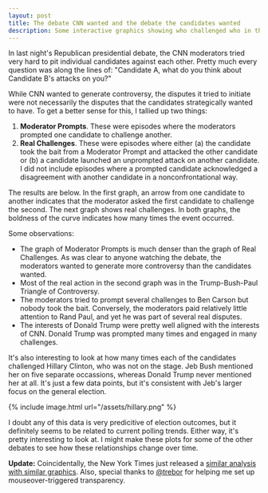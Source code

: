 ```yaml
---
layout: post
title: The debate CNN wanted and the debate the candidates wanted
description: Some interactive graphics showing who challenged who in the Republican debate.
---
```


In last night's Republican presidential debate, the CNN moderators tried very hard to pit individual candidates against each other. Pretty much every question was along the lines of: "Candidate A, what do you think about Candidate B's attacks on you?"

While CNN wanted to generate controversy, the disputes it tried to initiate were not necessarily the disputes that the candidates strategically wanted to have. To get a better sense for this, I tallied up two things:

1. **Moderator Prompts**. These were episodes where the moderators prompted one candidate to challenge another.
2. **Real Challenges**. These were episodes where either (a) the candidate took the bait from a Moderator Prompt and attacked the other candidate or (b) a candidate launched an unprompted attack on another candidate. I did not include episodes where a prompted candidate acknowledged a disagreement with another candidate in a nonconfrontational way.

The results are below. In the first graph, an arrow from one candidate to another indicates that the moderator asked the first candidate to challenge the second. The next graph shows real challenges. In both graphs, the boldness of the curve indicates how many times the event occurred.

<meta charset="utf-8">

<div class="center">
  <span id="debate_graph1"></span>
  <span id="debate_graph2"></span>
</div>


Some observations:

* The graph of Moderator Prompts is much denser than the graph of Real Challenges. As was clear to anyone watching the debate, the moderators wanted to generate more controversy than the candidates wanted.
* Most of the real action in the second graph was in the Trump-Bush-Paul Triangle of Controversy.
* The moderators tried to prompt several challenges to Ben Carson but nobody took the bait. Conversely, the moderators paid relatively little attention to Rand Paul, and yet he was part of several real disputes.
* The interests of Donald Trump were pretty well aligned with the interests of CNN. Donald Trump was prompted many times and engaged in many challenges.

It's also interesting to look at how many times each of the candidates challenged Hillary Clinton, who was not on the stage. Jeb Bush mentioned her on five separate occassions, whereas Donald Trump never mentioned her at all. It's just a few data points, but it's consistent with Jeb's larger focus on the general election.

{% include image.html url="/assets/hillary.png" %}

I doubt any of this data is very predicitive of election outcomes, but it definitely seems to be related to current polling trends. Either way, it's pretty interesting to look at. I might make these plots for some of the other debates to see how these relationships change over time.

**Update:** Coincidentally, the New York Times just released a [similar analysis with similar graphics](http://www.nytimes.com/interactive/2015/09/17/us/politics/gop-debate-trump-attacks-speaking-time.html). Also, special thanks to [@trebor](http://www.twitter.com/trebor) for helping me set up mouseover-triggered transparency.

<style>

.debate_link {
  fill: none;
  stroke: #3AC3F2;
}

.debate_tooltip {
    border-radius: 5px;
    background: #ccc;
    border-color: #555;
    padding: 5px;
    font-size: 10px;
    /*width: 200px;*/
    /*height: 150px;*/
}

.debate_link.resolved {
  stroke-dasharray: 0,2 1;
}

circle {
  fill: #ED2685;
  stroke: #fff;
  stroke-width: 1.5px;
}

path.unselected {
  opacity: 0.1;
}

circle.unselected {
  fill: #ED86C5;
}


text {
  font: 10px sans-serif;
  pointer-events: none;
  text-shadow: 0 1px 0 #fff, 1px 0 0 #fff, 0 -1px 0 #fff, -1px 0 0 #fff;
}

</style>

<script src="https://cdnjs.cloudflare.com/ajax/libs/d3/3.5.5/d3.min.js"></script>
<!-- <script type='text/javascript' src='/javascripts/jquery-2.1.4.min.js'></script>
<script type='text/javascript' src='/javascripts/jquery.tipsy.js'></script> -->
<!-- <link rel="stylesheet" href="/stylesheets/tipsy.css" type="text/css" /> -->
<script>

var mod_links = [
   {source: 0, target: 1, mentions: 3},
   {source: 0, target: 2, mentions: 1},
   {source: 0, target: 3, mentions: 1},
   {source: 0, target: 5, mentions: 1},
   {source: 0, target: 7, mentions: 1},
   {source: 1, target: 0, mentions: 3},
   {source: 1, target: 6, mentions: 2},
   {source: 1, target: 8, mentions: 2},
   {source: 1, target: 10, mentions: 2},
   {source: 2, target: 4, mentions: 1},
   {source: 2, target: 10, mentions: 1},
   {source: 3, target: 0, mentions: 2},
   {source: 3, target: 1, mentions: 1},
   {source: 4, target: 1, mentions: 3},
   {source: 4, target: 2, mentions: 1},
   {source: 4, target: 5, mentions: 1},
   {source: 5, target: 0, mentions: 1},
   {source: 5, target: 4, mentions: 1},
   {source: 5, target: 9, mentions: 1},
   {source: 6, target: 1, mentions: 1},
   {source: 7, target: 2, mentions: 1},
   {source: 8, target: 1, mentions: 1},
   {source: 8, target: 4, mentions: 2},
   {source: 8, target: 6, mentions: 1},
   {source: 9, target: 1, mentions: 1},
   {source: 9, target: 5, mentions: 3},
   {source: 9, target: 10, mentions: 1},
   {source: 10,target: 1, mentions: 4},
];

var mod_nodes = [
{idx: 0, name: 'Bush', fixed: true, x: 235.0, y: 135.0},
{idx: 1, name: 'Trump', fixed: true, x: 219.125353283, y: 189.064081746},
{idx: 2, name: 'Walker', fixed: true, x: 176.5415013, y: 225.963199535},
{idx: 3, name: 'Huckabee', fixed: true, x: 120.768516173, y: 233.982144188},
{idx: 4, name: 'Carson', fixed: true, x: 69.5139266055, y: 210.574957435},
{idx: 5, name: 'Cruz', fixed: true, x: 39.0507026386, y: 163.173255684},
{idx: 6, name: 'Rubio', fixed: true, x: 39.0507026386, y: 106.826744316},
{idx: 7, name: 'Paul', fixed: true, x: 69.5139266055, y: 59.4250425646},
{idx: 8, name: 'Christie', fixed: true, x: 120.768516173, y: 36.0178558119},
{idx: 9, name: 'Kasich', fixed: true, x: 176.5415013, y: 44.0368004645},
{idx: 10, name: 'Fiorina', fixed: true, x: 219.125353283, y: 80.9359182544},
]



var challenge_links = [
   {source: 0, target: 1, mentions: 4},
   {source: 0, target: 5, mentions: 1},
   {source: 1, target: 0, mentions: 4},
   {source: 1, target: 2, mentions: 1},
   {source: 1, target: 6, mentions: 1},
   {source: 1, target: 7, mentions: 3},
   {source: 1, target: 10, mentions: 1},
   {source: 2, target: 1, mentions: 1},
   {source: 7, target: 0, mentions: 3},
   {source: 7, target: 1, mentions: 1},
   {source: 7, target: 8, mentions: 1},
   {source: 8, target: 7, mentions: 1},
   {source: 8, target: 10, mentions: 1},
   {source: 10,target: 1, mentions: 2},
   {source: 10,target: 8, mentions: 1},
];





var challenge_nodes = [
{idx: 0, name: 'Bush', fixed: true, x: 235.0, y: 135.0},
{idx: 1, name: 'Trump', fixed: true, x: 219.125353283, y: 189.064081746},
{idx: 2, name: 'Walker', fixed: true, x: 176.5415013, y: 225.963199535},
{idx: 3, name: 'Huckabee', fixed: true, x: 120.768516173, y: 233.982144188},
{idx: 4, name: 'Carson', fixed: true, x: 69.5139266055, y: 210.574957435},
{idx: 5, name: 'Cruz', fixed: true, x: 39.0507026386, y: 163.173255684},
{idx: 6, name: 'Rubio', fixed: true, x: 39.0507026386, y: 106.826744316},
{idx: 7, name: 'Paul', fixed: true, x: 69.5139266055, y: 59.4250425646},
{idx: 8, name: 'Christie', fixed: true, x: 120.768516173, y: 36.0178558119},
{idx: 9, name: 'Kasich', fixed: true, x: 176.5415013, y: 44.0368004645},
{idx: 10, name: 'Fiorina', fixed: true, x: 219.125353283, y: 80.9359182544},
]



function makeGraph(links, nodes, id, interactionType) {

  // Use elliptical arc path segments to doubly-encode directionality.
  function tick() {
    path.attr("d", linkArc);
    circle.attr("transform", transform);
    text.attr("transform", transform);
  }

  function linkArc(d) {
    var dx = d.target.x - d.source.x,
        dy = d.target.y - d.source.y,
        dr = Math.sqrt(dx * dx + dy * dy);
    return "M" + d.source.x + "," + d.source.y + "A" + dr + "," + dr + " 0 0,1 " + d.target.x + "," + d.target.y;
  }

  function transform(d) {
    return "translate(" + d.x + "," + d.y + ")";
  }

  // Mark each node with chart id
  nodes.forEach(function(d) {d.id=id});

  // Compute the distinct nodes from the links.
  links.forEach(function(link) {
    link.source = nodes[link.source] || (nodes[link.source] = {name: link.source});
    link.target = nodes[link.target] || (nodes[link.target] = {name: link.target});
  });

  var width = 270,
      height = 280;

  var force = d3.layout.force()
      .nodes(d3.values(nodes))
      .links(links)
      .size([width, height])
      .on("tick", tick)
      .start();

  var svg = d3.select("span#" + id).append("svg")
      .attr("width", width)
      .attr("height", height);
      // .attr("class", "center");

  // Per-type markers, as they don't inherit styles.
  svg.append("defs")
      .append("marker")
      .attr("id", "marker")
      .attr("viewBox", "0 -5 10 10") // min-x, min-y, width, height
      .attr("refX", 17) // The reference point. Even though arrow is length 10, using 12 because otherwise would go to center of circle.
      .attr("refY", 0)
      .attr("markerWidth", 10)
      .attr("markerHeight", 10)
      .attr("markerUnits", "userSpaceOnUse") // makes marker size independent of stroke-width
      .attr("orient", "auto")
      .attr("fill", "#3AC3F2")
    .append("path")
      .attr("d", "M0,-5L10,0L0,5"); // Arrow definition. Start at 0,-5. Then draw line to 10, 0. Then draw line to 0, 5

  // http://stackoverflow.com/questions/10805184/d3-show-data-on-mouseover-of-circle
  // http://bl.ocks.org/biovisualize/1016860
  var tooltip = d3.select("span#" + id)
      .append("div")
      .attr("class", "debate_tooltip")
      .style("position", "absolute")
      .style("z-index", "10")
      .style("visibility", "hidden")
  ;


  var path = svg.append("g").selectAll("path")
      .data(force.links())
    .enter().append("path")
      .attr("class", "debate_link")
      .attr("stroke-width", function(d) { return d.mentions })
      .attr("marker-end", "url(#marker)") // This just say that the arrow should go at the end of the link, rather than the beginning.
      .on("mouseover", function(d){return tooltip.style("visibility", "visible").text(interactionType + ": " + d.mentions)})
      .on("mousemove", function(){return tooltip.style("top",
          (d3.event.pageY-10)+"px").style("left",(d3.event.pageX+10)+"px");})
      .on("mouseout", function(){return tooltip.style("visibility", "hidden");});

  function nodeMouseOver(node) {
    d3.selectAll("#" + node.id + " circle")
      .classed("unselected", function(d) { return d != node;});
    d3.selectAll("#" + node.id + " .debate_link")
      .classed("unselected", function(d) {return d.source != node;});
  }

  function nodeMouseOut(node) {
    d3.selectAll("#" + node.id + " circle")
      .classed("unselected", false);
    d3.selectAll("#" + node.id + " .debate_link")
      .classed("unselected", false);
  }
  // "g" is to SVG as "div" is to HTML
  var circle = svg.append("g").selectAll("circle")
      .data(force.nodes())
    .enter().append("circle")
      .attr("r", 8)
      .call(force.drag)
      .on("mouseover", nodeMouseOver)
      .on("mouseout", nodeMouseOut);


  var text = svg.append("g").selectAll("text")
      .data(force.nodes())
    .enter().append("text")
      .attr("x", 8)
      .attr("y", ".31em")
      .text(function(d) { return d.name; });


  svg.append("text")
          .attr("x", (width / 2))
          .attr("y", 15)
          .attr("text-anchor", "middle")
          .style("font-size", "16px")
          .text(interactionType);

}



makeGraph(mod_links, mod_nodes, "debate_graph1", "Moderator Prompts");
makeGraph(challenge_links, challenge_nodes, "debate_graph2", "Real Challenges");

</script>


